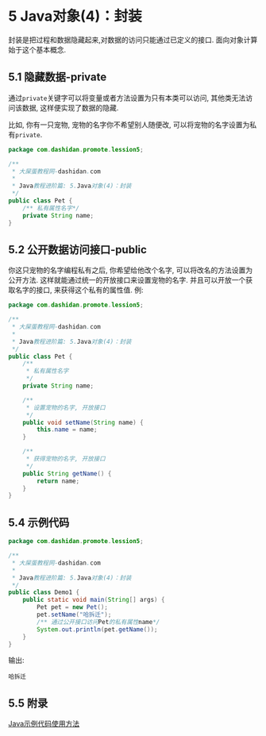 5 Java对象(4)：封装
===

封装是把过程和数据隐藏起来,对数据的访问只能通过已定义的接口. 面向对象计算始于这个基本概念.

5.1 隐藏数据-private
---

通过`private`关键字可以将变量或者方法设置为只有本类可以访问, 其他类无法访问该数据, 这样便实现了数据的隐藏.

比如, 你有一只宠物, 宠物的名字你不希望别人随便改, 可以将宠物的名字设置为私有`private`.

```java
package com.dashidan.promote.lession5;

/**
 * 大屎蛋教程网-dashidan.com
 *
 * Java教程进阶篇: 5.Java对象(4)：封装
 */
public class Pet {
    /** 私有属性名字*/
    private String name;
}

```

5.2 公开数据访问接口-public
---
你这只宠物的名字编程私有之后, 你希望给他改个名字, 可以将改名的方法设置为公开方法. 这样就能通过统一的开放接口来设置宠物的名字. 并且可以开放一个获取名字的接口, 来获得这个私有的属性值.
例:

```java
package com.dashidan.promote.lession5;

/**
 * 大屎蛋教程网-dashidan.com
 *
 * Java教程进阶篇: 5.Java对象(4)：封装
 */
public class Pet {
    /**
     * 私有属性名字
     */
    private String name;

    /**
     * 设置宠物的名字, 开放接口
     */
    public void setName(String name) {
        this.name = name;
    }

    /**
     * 获得宠物的名字, 开放接口
     */
    public String getName() {
        return name;
    }
}
```

5.4 示例代码
---

```java
package com.dashidan.promote.lession5;

/**
 * 大屎蛋教程网-dashidan.com
 *
 * Java教程进阶篇: 5.Java对象(4)：封装
 */
public class Demo1 {
    public static void main(String[] args) {
        Pet pet = new Pet();
        pet.setName("哈拆迁");
        /** 通过公开接口访问Pet的私有属性name*/
        System.out.println(pet.getName());
    }
}

```
输出:

	哈拆迁
	
5.5 附录
---

[Java示例代码使用方法](http://localhost/article/java/addenda/Java示例代码使用方法.html)

